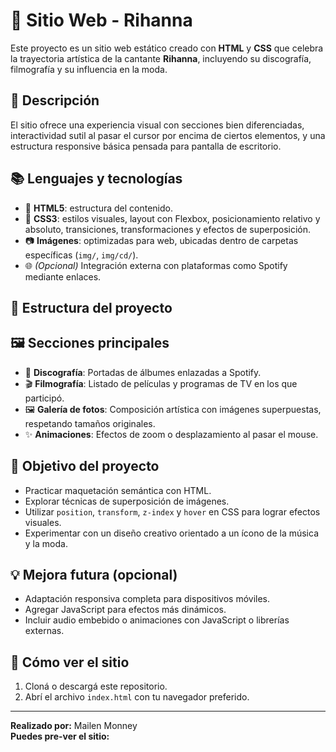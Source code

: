 # 🌟 Sitio Web - Rihanna

Este proyecto es un sitio web estático creado con **HTML** y **CSS** que celebra la trayectoria artística de la cantante **Rihanna**, incluyendo su discografía, filmografía y su influencia en la moda.

## 🧾 Descripción

El sitio ofrece una experiencia visual con secciones bien diferenciadas, interactividad sutil al pasar el cursor por encima de ciertos elementos, y una estructura responsive básica pensada para pantalla de escritorio.

## 📚 Lenguajes y tecnologías

- 🧱 **HTML5**: estructura del contenido.
- 🎨 **CSS3**: estilos visuales, layout con Flexbox, posicionamiento relativo y absoluto, transiciones, transformaciones y efectos de superposición.
- 📷 **Imágenes**: optimizadas para web, ubicadas dentro de carpetas específicas (`img/`, `img/cd/`).
- 🌐 *(Opcional)* Integración externa con plataformas como Spotify mediante enlaces.

## 📁 Estructura del proyecto


## 🖼️ Secciones principales

- 🎵 **Discografía**: Portadas de álbumes enlazadas a Spotify.
- 🎬 **Filmografía**: Listado de películas y programas de TV en los que participó.
- 🖼️ **Galería de fotos**: Composición artística con imágenes superpuestas, respetando tamaños originales.
- ✨ **Animaciones**: Efectos de zoom o desplazamiento al pasar el mouse.

## 🧪 Objetivo del proyecto

- Practicar maquetación semántica con HTML.
- Explorar técnicas de superposición de imágenes.
- Utilizar `position`, `transform`, `z-index` y `hover` en CSS para lograr efectos visuales.
- Experimentar con un diseño creativo orientado a un ícono de la música y la moda.

## 💡 Mejora futura (opcional)

- Adaptación responsiva completa para dispositivos móviles.
- Agregar JavaScript para efectos más dinámicos.
- Incluir audio embebido o animaciones con JavaScript o librerías externas.

## 🚀 Cómo ver el sitio

1. Cloná o descargá este repositorio.
2. Abrí el archivo `index.html` con tu navegador preferido.

---

**Realizado por:** Mailen Monney  
**Puedes pre-ver el sitio:**  
